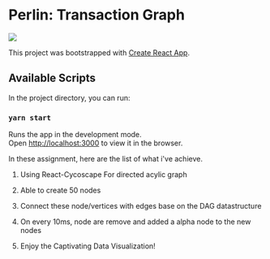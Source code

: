 # Perlin: Transaction Graph

![](transaction-graph.gif)

This project was bootstrapped with [Create React App](https://github.com/facebook/create-react-app).

## Available Scripts

In the project directory, you can run:

### `yarn start`

Runs the app in the development mode.<br>
Open [http://localhost:3000](http://localhost:3000) to view it in the browser.

In these assignment, here are the list of what i've achieve.

1. Using React-Cycoscape For directed acylic graph

2. Able to create 50 nodes

3. Connect these node/vertices with edges base on the DAG datastructure

4. On every 10ms, node are remove and added a alpha node to the new nodes

5. Enjoy the Captivating Data Visualization!
